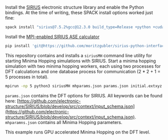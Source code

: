 Install the [SIRIUS](https://github.com/electronic-structure/SIRIUS) electronic structure library and enable the Python bindings. At the time of writing, these SPACK install options worked just fine:
``` bash
spack install "sirius@7.5.2%gcc@12.3.0 build_type=Release +python +cuda cuda_arch=86 ^openblas threads=openmp ^openmpi ^libxc@6.2.2"
```

Install the [MPI-enabled SIRIUS ASE calculator](https://github.com/moritzgubler/sirius-python-interface)
``` bash
pip install 'git@https://github.com/moritzgubler/sirius-python-interface'
```

This repository contains and installs a `siriusMH` command line utility for starting Minima Hopping simulations with SIRIUS. Start a minima hopping simulation with two minima hopping workers, each using two processes for DFT calculations and one database process for communication (2 * 2 + 1 = 5 processes in total).
``` bash
mpirun -np 5 python3 siriusMH mhparams.json params.json initial.extxyz --slaveRankSize=2 --numberOfSlaves=2
```
`params.json` contains the DFT options for SIRIUS. All keywords can be found here: [https://github.com/electronic-structure/SIRIUS/blob/develop/src/context/input_schema.json](https://github.com/electronic-structure/SIRIUS/blob/develop/src/context/input_schema.json).
`mhparamns.json` contains all Minima Hopping parameters.

This example runs GPU accelerated Minima Hopping on the DFT level.